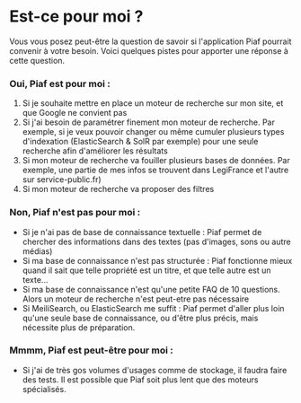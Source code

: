 # Est-ce pour moi ?

Vous vous posez peut-être la question de savoir si l'application Piaf pourrait convenir à votre besoin. Voici quelques pistes pour apporter une réponse à cette question.

### Oui, Piaf est pour moi :
1. Si je souhaite mettre en place un moteur de recherche sur mon site, et que Google ne convient pas
1. Si j'ai besoin de paramétrer finement mon moteur de recherche. Par exemple, si je veux pouvoir changer ou même cumuler plusieurs types d'indexation (ElasticSearch & SolR par exemple) pour une seule recherche afin d'améliorer les résultats
3. Si mon moteur de recherche va fouiller plusieurs bases de données. Par exemple, une partie de mes infos se trouvent dans LegiFrance et l'autre sur service-public.fr)
4. Si mon moteur de recherche va proposer des filtres

### Non, Piaf n'est pas pour moi :
- Si je n'ai pas de base de connaissance textuelle : Piaf permet de chercher des informations dans des textes (pas d'images, sons ou autre médias)
- Si ma base de connaissance n'est pas structurée : Piaf fonctionne mieux quand il sait que telle propriété est un titre, et que telle autre est un texte...
- Si ma base de connaissance n'est qu'une petite FAQ de 10 questions. Alors un moteur de recherche n'est peut-etre pas nécessaire
- Si MeiliSearch, ou ElasticSearch me suffit : Piaf permet d'aller plus loin qu'une seule base de connaissance, ou d'être plus précis, mais nécessite plus de préparation.

### Mmmm, Piaf est peut-être pour moi :
- Si j'ai de très gos volumes d'usages comme de stockage, il faudra faire des tests. Il est possible que Piaf soit plus lent que des moteurs spécialisés.
